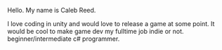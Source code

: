 Hello. My name is Caleb Reed.

I love coding in unity and would love to release a game at some point.
It would be cool to make game dev my fulltime job indie or not.
beginner/intermediate c# programmer. 

